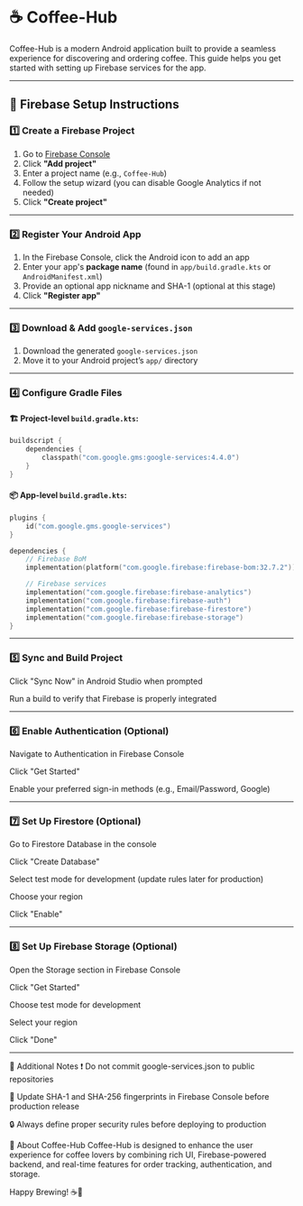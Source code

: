 # ☕ Coffee-Hub

Coffee-Hub is a modern Android application built to provide a seamless experience for discovering and ordering coffee. This guide helps you get started with setting up Firebase services for the app.

---

## 🔧 Firebase Setup Instructions

### 1️⃣ Create a Firebase Project
1. Go to [Firebase Console](https://console.firebase.google.com/)
2. Click **"Add project"**
3. Enter a project name (e.g., `Coffee-Hub`)
4. Follow the setup wizard (you can disable Google Analytics if not needed)
5. Click **"Create project"**

---

### 2️⃣ Register Your Android App
1. In the Firebase Console, click the Android icon to add an app
2. Enter your app's **package name** (found in `app/build.gradle.kts` or `AndroidManifest.xml`)
3. Provide an optional app nickname and SHA-1 (optional at this stage)
4. Click **"Register app"**

---

### 3️⃣ Download & Add `google-services.json`
1. Download the generated `google-services.json`
2. Move it to your Android project’s `app/` directory

---

### 4️⃣ Configure Gradle Files

#### 🏗️ Project-level `build.gradle.kts`:
```kotlin
buildscript {
    dependencies {
        classpath("com.google.gms:google-services:4.4.0")
    }
}
```

#### 📦 App-level `build.gradle.kts`:
```kotlin
plugins {
    id("com.google.gms.google-services")
}

dependencies {
    // Firebase BoM
    implementation(platform("com.google.firebase:firebase-bom:32.7.2"))

    // Firebase services
    implementation("com.google.firebase:firebase-analytics")
    implementation("com.google.firebase:firebase-auth")
    implementation("com.google.firebase:firebase-firestore")
    implementation("com.google.firebase:firebase-storage")
}
```
---

### 5️⃣ Sync and Build Project
Click "Sync Now" in Android Studio when prompted

Run a build to verify that Firebase is properly integrated

---

### 6️⃣ Enable Authentication (Optional)
Navigate to Authentication in Firebase Console

Click "Get Started"

Enable your preferred sign-in methods (e.g., Email/Password, Google)

---

### 7️⃣ Set Up Firestore (Optional)
Go to Firestore Database in the console

Click "Create Database"

Select test mode for development (update rules later for production)

Choose your region

Click "Enable"

---

### 8️⃣ Set Up Firebase Storage (Optional)
Open the Storage section in Firebase Console

Click "Get Started"

Choose test mode for development

Select your region

Click "Done"

---

📌 Additional Notes
❗ Do not commit google-services.json to public repositories

🔐 Update SHA-1 and SHA-256 fingerprints in Firebase Console before production release

🔒 Always define proper security rules before deploying to production

📱 About Coffee-Hub
Coffee-Hub is designed to enhance the user experience for coffee lovers by combining rich UI, Firebase-powered backend, and real-time features for order tracking, authentication, and storage.

Happy Brewing! ☕🚀
